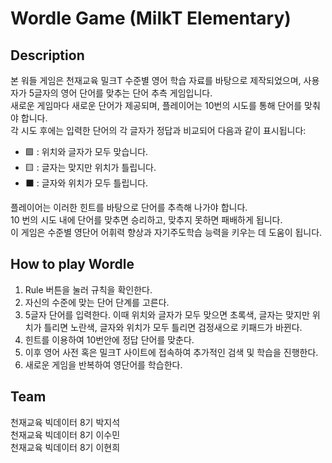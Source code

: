 # Wordle Game (MilkT Elementary)

## Description
본 워들 게임은 천재교육 밀크T 수준별 영어 학습 자료를 바탕으로 제작되었으며, 사용자가 5글자의 영어 단어를 맞추는 단어 추측 게임입니다. <br>
새로운 게임마다 새로운 단어가 제공되며, 플레이어는 10번의 시도를 통해 단어를 맞춰야 합니다. <br>
각 시도 후에는 입력한 단어의 각 글자가 정답과 비교되어 다음과 같이 표시됩니다: <br>

- 🟩 : 위치와 글자가 모두 맞습니다.
- 🟨 : 글자는 맞지만 위치가 틀립니다.
- ⬛ : 글자와 위치가 모두 틀립니다.
  
플레이어는 이러한 힌트를 바탕으로 단어를 추측해 나가야 합니다.<br>
10 번의 시도 내에 단어를 맞추면 승리하고, 맞추지 못하면 패배하게 됩니다.<br>
이 게임은 수준별 영단어 어휘력 향상과 자기주도학습 능력을 키우는 데 도움이 됩니다.<br>

## How to play Wordle
1. Rule 버튼을 눌러 규칙을 확인한다.
2. 자신의 수준에 맞는 단어 단계를 고른다.
3. 5글자 단어를 입력한다. 이때 위치와 글자가 모두 맞으면 초록색, 글자는 맞지만 위치가 틀리면 노란색, 글자와 위치가 모두 틀리면 검정새으로 키패드가 바뀐다.
4. 힌트를 이용하여 10번안에 정답 단어를 맞춘다.
5. 이후 영어 사전 혹은 밀크T 사이트에 접속하여 추가적인 검색 및 학습을 진행한다.
6. 새로운 게임을 반복하여 영단어를 학습한다.

## Team
천재교육 빅데이터 8기 박지석<br>
천재교육 빅데이터 8기 이수민<br>
천재교육 빅데이터 8기 이현희<br>
